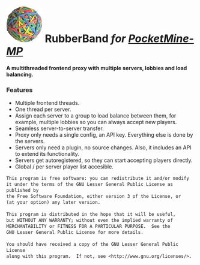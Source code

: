 # ![](icon.png) RubberBand _for [PocketMine-MP](https://github.com/PocketMine/PocketMine-MP)_

__A multithreaded frontend proxy with multiple servers, lobbies and load balancing.__


### Features

* Multiple frontend threads.
* One thread per server.
* Assign each server to a group to load balance between them, for example, multiple lobbies so you can always accept new players.
* Seamless server-to-server transfer.
* Proxy only needs a single config, an API key. Everything else is done by the servers.
* Servers only need a plugin, no source changes. Also, it includes an API to extend its functionality.
* Servers get autoregistered, so they can start accepting players directly.
* Global / per server player list accesible.


```
This program is free software: you can redistribute it and/or modify
it under the terms of the GNU Lesser General Public License as published by
the Free Software Foundation, either version 3 of the License, or
(at your option) any later version.

This program is distributed in the hope that it will be useful,
but WITHOUT ANY WARRANTY; without even the implied warranty of
MERCHANTABILITY or FITNESS FOR A PARTICULAR PURPOSE.  See the
GNU Lesser General Public License for more details.

You should have received a copy of the GNU Lesser General Public License
along with this program.  If not, see <http://www.gnu.org/licenses/>.
```	
